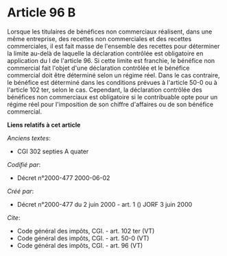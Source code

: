 # Article 96 B

Lorsque les titulaires de bénéfices non commerciaux réalisent, dans une même entreprise, des recettes non commerciales et des
recettes commerciales, il est fait masse de l'ensemble des recettes pour déterminer la limite au-delà de laquelle la
déclaration contrôlée est obligatoire en application du I de l'article 96. Si cette limite est franchie, le bénéfice non
commercial fait l'objet d'une déclaration contrôlée et le bénéfice commercial doit être déterminé selon un régime réel. Dans
le cas contraire, le bénéfice est déterminé dans les conditions prévues à l'article 50-0 ou à l'article 102 ter, selon le
cas. Cependant, la déclaration contrôlée des bénéfices non commerciaux est obligatoire si le contribuable opte pour un régime
réel pour l'imposition de son chiffre d'affaires ou de son bénéfice commercial.

**Liens relatifs à cet article**

_Anciens textes_:

  - CGI 302 septies A quater

_Codifié par_:

  - Décret n°2000-477 2000-06-02

_Créé par_:

  - Décret n°2000-477 du 2 juin 2000 - art. 1 () JORF 3 juin 2000

_Cite_:

  - Code général des impôts, CGI. - art. 102 ter (VT)
  - Code général des impôts, CGI. - art. 50-0 (VT)
  - Code général des impôts, CGI. - art. 96 (VT)
